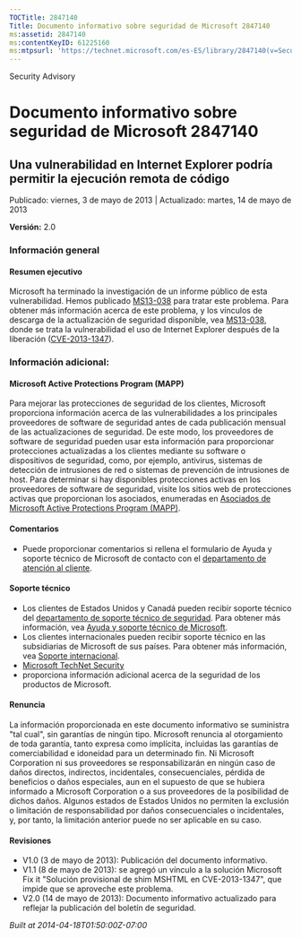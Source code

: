 ```yaml
---
TOCTitle: 2847140
Title: Documento informativo sobre seguridad de Microsoft 2847140
ms:assetid: 2847140
ms:contentKeyID: 61225160
ms:mtpsurl: 'https://technet.microsoft.com/es-ES/library/2847140(v=Security.10)'
---
```


Security Advisory

Documento informativo sobre seguridad de Microsoft 2847140
==========================================================

Una vulnerabilidad en Internet Explorer podría permitir la ejecución remota de código
-------------------------------------------------------------------------------------

Publicado: viernes, 3 de mayo de 2013 | Actualizado: martes, 14 de mayo de 2013

**Versión:** 2.0

### Información general

#### Resumen ejecutivo

Microsoft ha terminado la investigación de un informe público de esta vulnerabilidad. Hemos publicado [MS13-038](http://go.microsoft.com/fwlink/?linkid=299892) para tratar este problema. Para obtener más información acerca de este problema, y los vínculos de descarga de la actualización de seguridad disponible, vea [MS13-038](http://go.microsoft.com/fwlink/?linkid=299892), donde se trata la vulnerabilidad el uso de Internet Explorer después de la liberación ([CVE-2013-1347](http://www.cve.mitre.org/cgi-bin/cvename.cgi?name=cve-2013-1347)).

### Información adicional:

#### Microsoft Active Protections Program (MAPP)

Para mejorar las protecciones de seguridad de los clientes, Microsoft proporciona información acerca de las vulnerabilidades a los principales proveedores de software de seguridad antes de cada publicación mensual de las actualizaciones de seguridad. De este modo, los proveedores de software de seguridad pueden usar esta información para proporcionar protecciones actualizadas a los clientes mediante su software o dispositivos de seguridad, como, por ejemplo, antivirus, sistemas de detección de intrusiones de red o sistemas de prevención de intrusiones de host. Para determinar si hay disponibles protecciones activas en los proveedores de software de seguridad, visite los sitios web de protecciones activas que proporcionan los asociados, enumeradas en [Asociados de Microsoft Active Protections Program (MAPP)](http://go.microsoft.com/fwlink/?linkid=215201).

#### Comentarios

-   Puede proporcionar comentarios si rellena el formulario de Ayuda y soporte técnico de Microsoft de contacto con el [departamento de atención al cliente](http://support.microsoft.com/kb/?scid=sw;en;1257&showpage=1&ws=technet&sd=tech).

#### Soporte técnico

-   Los clientes de Estados Unidos y Canadá pueden recibir soporte técnico del [departamento de soporte técnico de seguridad](http://go.microsoft.com/fwlink/?linkid=21131). Para obtener más información, vea [Ayuda y soporte técnico de Microsoft](http://support.microsoft.com/).
-   Los clientes internacionales pueden recibir soporte técnico en las subsidiarias de Microsoft de sus países. Para obtener más información, vea [Soporte internacional](http://go.microsoft.com/fwlink/?linkid=21155).
-   [Microsoft TechNet Security](http://technet.microsoft.com/es-es/security/)
-   proporciona información adicional acerca de la seguridad de los productos de Microsoft.

#### Renuncia

La información proporcionada en este documento informativo se suministra "tal cual", sin garantías de ningún tipo. Microsoft renuncia al otorgamiento de toda garantía, tanto expresa como implícita, incluidas las garantías de comerciabilidad e idoneidad para un determinado fin. Ni Microsoft Corporation ni sus proveedores se responsabilizarán en ningún caso de daños directos, indirectos, incidentales, consecuenciales, pérdida de beneficios o daños especiales, aun en el supuesto de que se hubiera informado a Microsoft Corporation o a sus proveedores de la posibilidad de dichos daños. Algunos estados de Estados Unidos no permiten la exclusión o limitación de responsabilidad por daños consecuenciales o incidentales, y, por tanto, la limitación anterior puede no ser aplicable en su caso.

#### Revisiones

-   V1.0 (3 de mayo de 2013): Publicación del documento informativo.
-   V1.1 (8 de mayo de 2013): se agregó un vínculo a la solución Microsoft Fix it "Solución provisional de shim MSHTML en CVE-2013-1347", que impide que se aproveche este problema.
-   V2.0 (14 de mayo de 2013): Documento informativo actualizado para reflejar la publicación del boletín de seguridad.

*Built at 2014-04-18T01:50:00Z-07:00*
